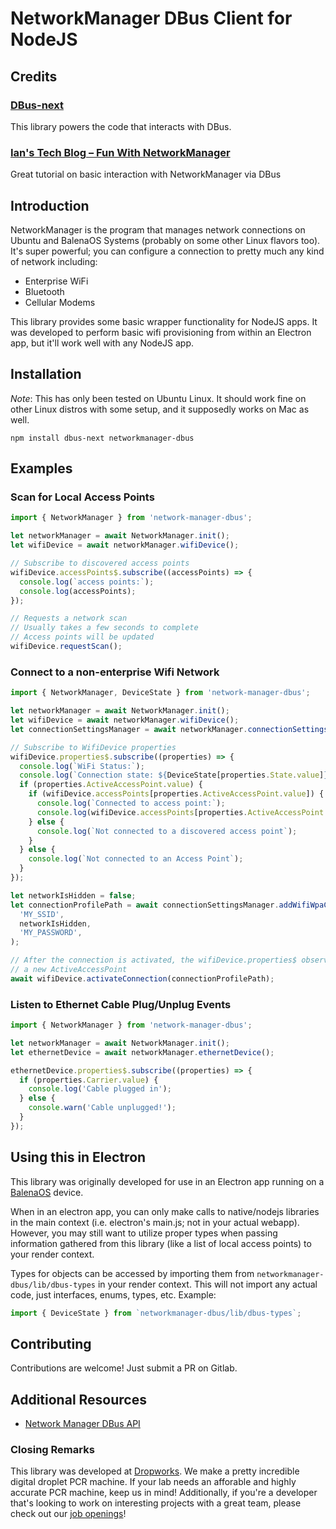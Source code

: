 # NetworkManager DBus Client for NodeJS

## Credits

### [DBus-next](https://github.com/dbusjs/node-dbus-next)

This library powers the code that interacts with DBus.

### [Ian's Tech Blog – Fun With NetworkManager](http://cheesehead-techblog.blogspot.com/2012/09/dbus-tutorial-fun-with-network-manager.html)

Great tutorial on basic interaction with NetworkManager via DBus

## Introduction

NetworkManager is the program that manages network connections on Ubuntu and BalenaOS Systems (probably on some other Linux flavors too).
It's super powerful; you can configure a connection to pretty much any kind of network including:

- Enterprise WiFi
- Bluetooth
- Cellular Modems

This library provides some basic wrapper functionality for NodeJS apps. It was developed to perform basic wifi provisioning from within
an Electron app, but it'll work well with any NodeJS app.

## Installation

_Note_: This has only been tested on Ubuntu Linux. It should work fine on other Linux distros with some setup, and it supposedly works on Mac as well.

```terminal
npm install dbus-next networkmanager-dbus
```

## Examples

### Scan for Local Access Points

```typescript
import { NetworkManager } from 'network-manager-dbus';

let networkManager = await NetworkManager.init();
let wifiDevice = await networkManager.wifiDevice();

// Subscribe to discovered access points
wifiDevice.accessPoints$.subscribe((accessPoints) => {
  console.log(`access points:`);
  console.log(accessPoints);
});

// Requests a network scan
// Usually takes a few seconds to complete
// Access points will be updated
wifiDevice.requestScan();
```

### Connect to a non-enterprise Wifi Network

```typescript
import { NetworkManager, DeviceState } from 'network-manager-dbus';

let networkManager = await NetworkManager.init();
let wifiDevice = await networkManager.wifiDevice();
let connectionSettingsManager = await networkManager.connectionSettingsManager();

// Subscribe to WifiDevice properties
wifiDevice.properties$.subscribe((properties) => {
  console.log(`WiFi Status:`);
  console.log(`Connection state: ${DeviceState[properties.State.value]}`);
  if (properties.ActiveAccessPoint.value) {
    if (wifiDevice.accessPoints[properties.ActiveAccessPoint.value]) {
      console.log(`Connected to access point:`);
      console.log(wifiDevice.accessPoints[properties.ActiveAccessPoint.value]);
    } else {
      console.log(`Not connected to a discovered access point`);
    }
  } else {
    console.log(`Not connected to an Access Point`);
  }
});

let networkIsHidden = false;
let connectionProfilePath = await connectionSettingsManager.addWifiWpaConnection(
  'MY_SSID',
  networkIsHidden,
  'MY_PASSWORD',
);

// After the connection is activated, the wifiDevice.properties$ observable will update with
// a new ActiveAccessPoint
await wifiDevice.activateConnection(connectionProfilePath);
```

### Listen to Ethernet Cable Plug/Unplug Events

```typescript
import { NetworkManager } from 'network-manager-dbus';

let networkManager = await NetworkManager.init();
let ethernetDevice = await networkManager.ethernetDevice();

ethernetDevice.properties$.subscribe((properties) => {
  if (properties.Carrier.value) {
    console.log('Cable plugged in');
  } else {
    console.warn('Cable unplugged!');
  }
});
```

## Using this in Electron

This library was originally developed for use in an Electron app running on a [BalenaOS](https://www.balena.io/os/) device.

When in an electron app, you can only make calls to native/nodejs libraries in the main context (i.e. electron's main.js; not in your actual webapp).
However, you may still want to utilize proper types when passing information gathered from this library (like a list of local access points) to your render context.

Types for objects can be accessed by importing them from `networkmanager-dbus/lib/dbus-types` in your render context. This will not import any actual code,
just interfaces, enums, types, etc. Example:

```typescript
import { DeviceState } from `networkmanager-dbus/lib/dbus-types`;
```

## Contributing

Contributions are welcome! Just submit a PR on Gitlab.

## Additional Resources

- [Network Manager DBus API](https://developer.gnome.org/NetworkManager/stable/spec.html)

### Closing Remarks

This library was developed at [Dropworks](https://www.dropworks.com/introducing-continuum). We make a pretty incredible digital droplet PCR machine. If your lab needs an afforable and highly accurate PCR machine, keep us in mind! Additionally, if you're a developer that's looking to work on interesting projects with a great team, please check out our [job openings](https://www.dropworks.com/careers)!
